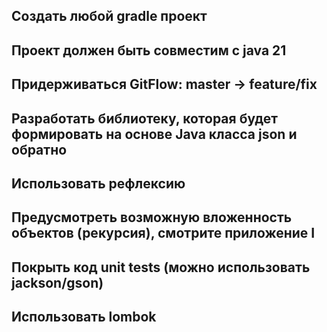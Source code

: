 ## Создать любой gradle проект
## Проект должен быть совместим с java 21
## Придерживаться GitFlow: master -> feature/fix
## Разработать библиотеку, которая будет формировать на основе Java класса json и обратно
## Использовать рефлексию
## Предусмотреть возможную вложенность объектов (рекурсия), смотрите приложение I
## Покрыть код unit tests (можно использовать jackson/gson)
## Использовать lombok
